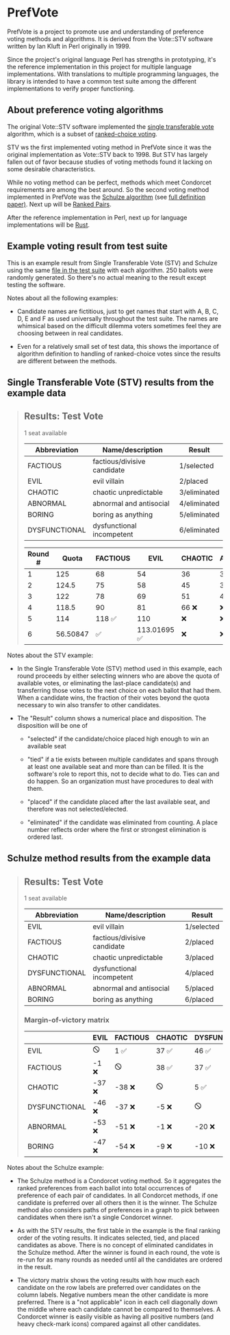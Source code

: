 # PrefVote

PrefVote is a project to promote use and understanding of preference voting methods and algorithms. It is derived from the Vote::STV software written by Ian Kluft in Perl originally in 1999.

Since the project's original language Perl has strengths in prototyping, it's the reference implementation in this project for multiple language implementations. With translations to multiple programming languages, the library is intended to have a common test suite among the different implementations to verify proper functioning.

## About preference voting algorithms

The original Vote::STV software implemented the [single transferable vote](https://en.wikipedia.org/wiki/Single_transferable_vote) algorithm, which is a subset of [ranked-choice voting](https://en.wikipedia.org/wiki/Ranked_voting).

STV ws the first implemented voting method in PrefVote since it was the original implementation as Vote::STV back to 1998. But STV has largely fallen out of favor because studies of voting methods found it lacking on some desirable characteristics.

 While no voting method can be perfect, methods which meet Condorcet requirements are among the best around. So the second voting method implemented in PrefVote was the [Schulze algorithm](https://en.wikipedia.org/wiki/Schulze_method) (see [full definition paper)](https://arxiv.org/abs/1804.02973). Next up will be [Ranked Pairs](https://en.wikipedia.org/wiki/Ranked_pairs).

After the reference implementation in Perl, next up for language implementations will be [Rust](https://www.rust-lang.org/).

## Example voting result from test suite

This is an example result from Single Transferable Vote (STV) and Schulze using the same [file in the test suite](test/inputs/100-rcv-test/004-rcv-test.yaml) with each algorithm. 250 ballots were randomly generated. So there's no actual meaning to the result except testing the software.

Notes about all the following examples:

- Candidate names are fictitious, just to get names that start with A, B, C, D, E and F as used universally throughout the test suite. The names are whimsical based on the difficult dilemma voters sometimes feel they are choosing between in real candidates.

- Even for a relatively small set of test data, this shows the importance of algorithm definition to handling of ranked-choice votes since the results are different between the methods.

## Single Transferable Vote (STV) results from the example data

<blockquote>
<div id="prefvote">
<h2>Results: Test Vote</h2>
<p>1 seat available</p>
<table>
<thead>
<tr>
<th>Abbreviation</th>
<th>Name/description</th>
<th>Result</th>
</tr>
</thead>
<tbody>
<tr>
<td>FACTIOUS</td>
<td>factious/divisive candidate</td>
<td>1/selected</td>
</tr>
<tr>
<td>EVIL</td>
<td>evil villain</td>
<td>2/placed</td>
</tr>
<tr>
<td>CHAOTIC</td>
<td>chaotic unpredictable</td>
<td>3/eliminated</td>
</tr>
<tr>
<td>ABNORMAL</td>
<td>abnormal and antisocial</td>
<td>4/eliminated</td>
</tr>
<tr>
<td>BORING</td>
<td>boring as anything</td>
<td>5/eliminated</td>
</tr>
<tr>
<td>DYSFUNCTIONAL</td>
<td>dysfunctional incompetent</td>
<td>6/eliminated</td>
</tr>
</tbody>
</table>
<table>
<thead>
<tr>
<th>Round #</th>
<th>Quota</th>
<th>FACTIOUS</th>
<th>EVIL</th>
<th>CHAOTIC</th>
<th>ABNORMAL</th>
<th>BORING</th>
<th>DYSFUNCTIONAL</th>
</tr>
</thead>
<tbody>
<tr>
<td>1</td>
<td>125</td>
<td>68</td>
<td>54</td>
<td>36</td>
<td>31</td>
<td>33</td>
<td>28 ❌</td>
</tr>
<tr>
<td>2</td>
<td>124.5</td>
<td>75</td>
<td>58</td>
<td>45</td>
<td>36</td>
<td>35 ❌</td>
<td>❌</td>
</tr>
<tr>
<td>3</td>
<td>122</td>
<td>78</td>
<td>69</td>
<td>51</td>
<td>46 ❌</td>
<td>❌</td>
<td>❌</td>
</tr>
<tr>
<td>4</td>
<td>118.5</td>
<td>90</td>
<td>81</td>
<td>66 ❌</td>
<td>❌</td>
<td>❌</td>
<td>❌</td>
</tr>
<tr>
<td>5</td>
<td>114</td>
<td>118 ✅</td>
<td>110</td>
<td>❌</td>
<td>❌</td>
<td>❌</td>
<td>❌</td>
</tr>
<tr>
<td>6</td>
<td>56.50847</td>
<td>✅</td>
<td>113.01695 ✅</td>
<td>❌</td>
<td>❌</td>
<td>❌</td>
<td>❌</td>
</tr>
</tbody>
</table>
</div>
</blockquote>

Notes about the STV example:

- In the Single Transferable Vote (STV) method used in this example, each round proceeds by either selecting winners who are above the quota of available votes, or eliminating the last-place candidate(s) and transferring those votes to the next choice on each ballot that had them. When a candidate wins, the fraction of their votes beyond the quota necessary to win also transfer to other candidates.

- The "Result" column shows a numerical place and disposition. The disposition will be one of
  
  - "selected" if the candidate/choice placed high enough to win an available seat
  
  - "tied" if a tie exists between multiple candidates and spans through at least one available seat and more than can be filled. It is the software's role to report this, not to decide what to do. Ties can and do happen. So an organization must have procedures to deal with them.
  
  - "placed" if the candidate placed after the last available seat, and therefore was not selected/elected.
  
  - "eliminated" if the candidate was eliminated from counting. A place number reflects order where the first or strongest elimination is ordered last.

## Schulze method results from the example data

<blockquote>
<div id="prefvote">
<h2>Results: Test Vote</h2>
<p>1 seat available</p>
<table>
<thead>
<tr>
<th>Abbreviation</th>
<th>Name/description</th>
<th>Result</th>
</tr>
</thead>
<tbody>
<tr>
<td>EVIL</td>
<td>evil villain</td>
<td>1/selected</td>
</tr>
<tr>
<td>FACTIOUS</td>
<td>factious/divisive candidate</td>
<td>2/placed</td>
</tr>
<tr>
<td>CHAOTIC</td>
<td>chaotic unpredictable</td>
<td>3/placed</td>
</tr>
<tr>
<td>DYSFUNCTIONAL</td>
<td>dysfunctional incompetent</td>
<td>4/placed</td>
</tr>
<tr>
<td>ABNORMAL</td>
<td>abnormal and antisocial</td>
<td>5/placed</td>
</tr>
<tr>
<td>BORING</td>
<td>boring as anything</td>
<td>6/placed</td>
</tr>
</tbody>
</table>
<h3>Margin-of-victory matrix</h3>
<table>
<thead>
<tr>
<th></th>
<th>EVIL</th>
<th>FACTIOUS</th>
<th>CHAOTIC</th>
<th>DYSFUNCTIONAL</th>
<th>ABNORMAL</th>
<th>BORING</th>
</tr>
</thead>
<tbody>
<tr>
<td>EVIL</td>
<td>🛇</td>
<td>1 ✅</td>
<td>37 ✅</td>
<td>46 ✅</td>
<td>53 ✅</td>
<td>47 ✅</td>
</tr>
<tr>
<td>FACTIOUS</td>
<td>-1 ❌</td>
<td>🛇</td>
<td>38 ✅</td>
<td>37 ✅</td>
<td>51 ✅</td>
<td>54 ✅</td>
</tr>
<tr>
<td>CHAOTIC</td>
<td>-37 ❌</td>
<td>-38 ❌</td>
<td>🛇</td>
<td>5 ✅</td>
<td>1 ✅</td>
<td>9 ✅</td>
</tr>
<tr>
<td>DYSFUNCTIONAL</td>
<td>-46 ❌</td>
<td>-37 ❌</td>
<td>-5 ❌</td>
<td>🛇</td>
<td>20 ✅</td>
<td>10 ✅</td>
</tr>
<tr>
<td>ABNORMAL</td>
<td>-53 ❌</td>
<td>-51 ❌</td>
<td>-1 ❌</td>
<td>-20 ❌</td>
<td>🛇</td>
<td>9 ✅</td>
</tr>
<tr>
<td>BORING</td>
<td>-47 ❌</td>
<td>-54 ❌</td>
<td>-9 ❌</td>
<td>-10 ❌</td>
<td>-9 ❌</td>
<td>🛇</td>
</tr>
</tbody>
</table>
</div>
</blockquote>

Notes about the Schulze example:

- The Schulze method is a Condorcet voting method. So it aggregates the ranked preferences from each ballot into total occurrences of preference of each pair of candidates. In all Condorcet methods, if one candidate is preferred over all others then it is the winner. The Schulze method also considers paths of preferences in a graph to pick between candidates when there isn't a single Condorcet winner.

- As with the STV results, the first table in the example is the final ranking order of the voting results. It indicates selected, tied, and placed candidates as above. There is no concept of eliminated candidates in the Schulze method. After the winner is found in each round, the vote is re-run for as many rounds as needed until all the candidates are ordered in the result.

- The victory matrix shows the voting results with how much each candidate on the row labels are preferred over candidates on the column labels. Negative numbers mean the other candidate is more preferred. There is a "not applicable" icon in each cell diagonally down the middle where each candidate cannot be compared to themselves. A Condorcet winner is easily visible as having all positive numbers (and heavy check-mark icons) compared against all other candidates.
